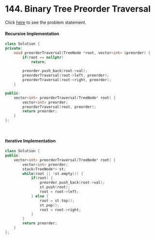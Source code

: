 # 144. Binary Tree Preorder Traversal
Click [here](https://leetcode.com/problems/binary-tree-preorder-traversal/description/) to see the problem statement.   

#### Recursive Implementation
```cpp
class Solution {
private:
    void preorderTraversal(TreeNode *root, vector<int> &preorder) {
        if(root == nullptr)
            return;
        
        preorder.push_back(root->val);
        preorderTraversal(root->left, preorder);
        preorderTraversal(root->right, preorder);
    }

public:
    vector<int> preorderTraversal(TreeNode* root) {
        vector<int> preorder;
        preorderTraversal(root, preorder);
        return preorder;
    }
};
```

&nbsp;

#### Iterative Implementation
```cpp
class Solution {
public:
    vector<int> preorderTraversal(TreeNode* root) {
        vector<int> preorder;
        stack<TreeNode*> st;
        while(root || !st.empty()) {
            if(root) {
                preorder.push_back(root->val);
                st.push(root);
                root = root->left;
            } else {
                root = st.top();
                st.pop();
                root = root->right;
            }
        }
        return preorder;
    }
};
```

